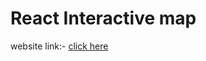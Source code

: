 # React Interactive map

website link:- [click here](https://vishal8888a8.github.io/Interactive-map/)
